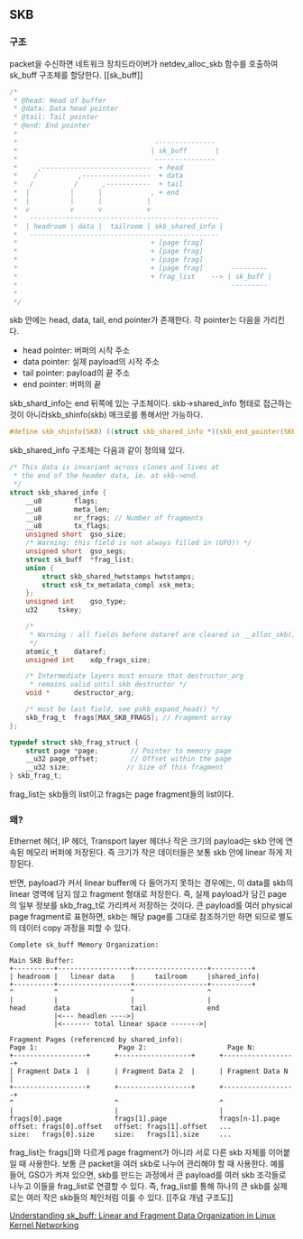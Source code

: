 ## SKB 
### 구조
packet을 수신하면 네트워크 장치드라이버가 netdev_alloc_skb 함수를 호출하여 sk_buff 구조체를 할당한다. [[sk_buff]]

```c title=sk_buff_diagram
/*
 * @head: Head of buffer
 * @data: Data head pointer
 * @tail: Tail pointer
 * @end: End pointer
 *
 *                                  ---------------
 *                                 | sk_buff       |
 *                                  ---------------
 *     ,---------------------------  + head
 *    /          ,-----------------  + data
 *   /          /      ,-----------  + tail
 *  |          |      |            , + end
 *  |          |      |           |
 *  v          v      v           v
 *   -----------------------------------------------
 *  | headroom | data |  tailroom | skb_shared_info |
 *   -----------------------------------------------
 *                                 + [page frag]
 *                                 + [page frag]
 *                                 + [page frag]
 *                                 + [page frag]       ---------
 *                                 + frag_list    --> | sk_buff |
 *                                                     ---------
 *
 */
```

skb 안에는 head, data, tail, end pointer가 존재한다. 각 pointer는 다음을 가리킨다. 

- head pointer: 버퍼의 시작 주소
- data pointer: 실제 payload의 시작 주소
- tail pointer: payload의 끝 주소
- end pointer: 버퍼의 끝

skb_shard_info는 end 뒤쪽에 있는 구조체이다.  skb->shared_info 형태로 접근하는 것이 아니라skb_shinfo(skb) 매크로를 통해서만 가능하다.

```c
#define skb_shinfo(SKB)	((struct skb_shared_info *)(skb_end_pointer(SKB)))
```

skb_shared_info  구조체는 다음과 같이 정의돼 있다. 

```c
/* This data is invariant across clones and lives at
 * the end of the header data, ie. at skb->end.
 */
struct skb_shared_info {
	__u8		flags;
	__u8		meta_len;
	__u8		nr_frags; // Number of fragments
	__u8		tx_flags;
	unsigned short	gso_size; 
	/* Warning: this field is not always filled in (UFO)! */
	unsigned short	gso_segs;
	struct sk_buff	*frag_list;
	union {
		struct skb_shared_hwtstamps hwtstamps;
		struct xsk_tx_metadata_compl xsk_meta;
	};
	unsigned int	gso_type;
	u32		tskey;

	/*
	 * Warning : all fields before dataref are cleared in __alloc_skb()
	 */
	atomic_t	dataref;
	unsigned int	xdp_frags_size;

	/* Intermediate layers must ensure that destructor_arg
	 * remains valid until skb destructor */
	void *		destructor_arg;

	/* must be last field, see pskb_expand_head() */
	skb_frag_t	frags[MAX_SKB_FRAGS]; // Fragment array
};

typedef struct skb_frag_struct {
    struct page *page;        // Pointer to memory page
    __u32 page_offset;        // Offset within the page
    __u32 size;              // Size of this fragment
} skb_frag_t;
```

frag_list는 skb들의 list이고 frags는 page fragment들의 list이다. 

### 왜?
Ethernet 헤더, IP 헤더, Transport layer 헤더나 작은 크기의 payload는 skb 안에 연속된 메모리 버퍼에 저장된다.  즉 크기가 작은 데이터들은 보통 skb 안에 linear 하게 저장된다. 

반면, payload가 커서 linear buffer에 다 들어가지 못하는 경우에는, 이 data를 skb의 linear 영역에 담지 않고 fragment 형태로 저장한다. 즉, 실제 payload가 담긴 page의 일부 정보를 skb_frag_t로 가리켜서 저장하는 것이다. 큰 payload를 여러 physical page fragment로 표현하면, skb는 해당 page를 그대로 참조하기만 하면 되므로 별도의 데이터 copy 과정을 피할 수 있다. 

```
Complete sk_buff Memory Organization:

Main SKB Buffer:
+----------+------------------+------------------+----------+
| headroom |   linear data    |     tailroom     |shared_info|
+----------+------------------+------------------+----------+
^          ^                  ^                  ^
|          |                  |                  |
head       data               tail               end
           |<--- headlen ---->|
           |<------- total linear space ------->|

Fragment Pages (referenced by shared_info):
Page 1:                    Page 2:                    Page N:
+------------------+      +------------------+      +------------------+
| Fragment Data 1  |      | Fragment Data 2  |      | Fragment Data N  |
+------------------+      +------------------+      +------------------+
^                         ^                         ^
|                         |                         |
frags[0].page             frags[1].page             frags[n-1].page
offset: frags[0].offset   offset: frags[1].offset   ...
size:   frags[0].size     size:   frags[1].size     ...
```

frag_list는 frags[]와 다르게 page fragment가 아니라 서로 다른 skb 자체를 이어붙일 때 사용한다. 보통 큰 packet을 여러 skb로 나누어 관리해야 할 때 사용한다. 예를 들어, GSO가 켜져 있으면, skb를 만드는 과정에서 큰 payload를 여러 skb 조각들로 나누고 이들을 frag_list로 연결할 수 있다. 즉, frag_list를 통해 하나의 큰 skb를 실제로는 여러 작은 skb들의 체인처럼 이룰 수 있다. [[주요 개념 구조도]]


[Understanding sk_buff: Linear and Fragment Data Organization in Linux Kernel Networking](https://www.linkedin.com/pulse/understanding-skbuff-linear-fragment-data-organization-david-zhu-aoqqc)